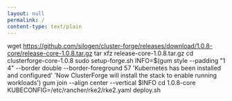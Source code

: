 ```yaml
---
layout: null
permalink: /
content-type: text/plain
---
```

wget https://github.com/silogen/cluster-forge/releases/download/1.0.8-core/release-core-1.0.8.tar.gz
tar xfz release-core-1.0.8.tar.gz
cd clusterforge-core-1.0.8
sudo setup-forge.sh
INFO=$(gum style --padding "1 4" --border double --border-foreground 57 'Kubernetes has been installed and configured' 'Now ClusterForge will install the stack to enable running workloads')
gum join --align center --vertical $INFO
cd 1.0.8-core
KUBECONFIG=/etc/rancher/rke2/rke2.yaml deploy.sh